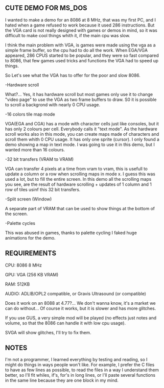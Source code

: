 CUTE DEMO FOR MS_DOS
--------------------

I wanted to make a demo for an 8086 at 8 MHz, that was my first PC, and I hated when a game refused 
to work because it used 286 instructions. But the VGA card is not really designed with games or demos 
in mind, so it was difficult to make cool things whith it, if the main cpu was slow.

I think the main problem with VGA, is games were made using the vga as a simple frame buffer, so the cpu 
had to do all the work. When EGA/VGA appeared, 286 CPUS started to be popular, and they were so fast 
compared to 8086, that few games used tricks and functions the VGA had to speed up things. 

So Let's see what the VGA has to offer for the poor and slow 8086.

-Hardware scroll

What?... Yes, it has hardware scroll but most games only use it to change "video page" to use the VGA
as two frame buffers to draw. S0 it is possible to scroll a backgrond with nearly 0 CPU usage.

-16 colors tile map mode

VGA(EGA and CGA) has a mode with character cells just like consoles, but it has only 2 colours per cell.
Everybody calls it "text mode". As the hardware scroll works also in this mode, you can create maps 
made of characters and scroll them whith 0 CPU usage. It has only one sprite (cursor). I only found a
demo showing a map in text mode. I was going to use it in this demo, but I wanted more than 16 colours. 

-32 bit transfers (VRAM to VRAM)

VGA can transfer 4 pixels at a time from vram to vram, this is usefull to update a column or a row when
scrolling maps in mode x. I guess this was used a lot, but to fill the entire screen. In this demo all
the scrolling maps you see, are the result of hardware scrolling + updates of 1 column and 1 row of tiles
usinf this 32 bit transfers.

-Split screen (Window)

A separate part of VRAM that can be used to show things at the bottom of the screen.

-Palette cycles

This was abused in games, thanks to palette cycling I faked huge animations for the demo.


REQUIREMENTS
------------

CPU: 8086 8 MHz

GPU: VGA (256 KB VRAM)

RAM: 512KB

AUDIO: ADLIB/OPL2 compatible, or Gravis Ultrasound (or compatible)

Does it work on an 8088 at 4.77?... We don't wanna know, it's a market we can do without... 
Of course it works, but it is slower and has more glitches.


If you use GUS, a very simple mod will be played (no effects just notes and volume, so that the 8086 
can handle it with low cpu usage).

SVGA will show glitches, I'll try to fix them.


NOTES
-----

I'm not a programmer, I learned everything by testing and reading, so I might do things in ways people 
won't like. For example, I prefer the C files to have as few lines as possible, to read the files in a 
way I understand them better, so I'll fit whiles, if's, for's in long lines, or I'll paste several 
functions in the same line because they are one block in my mind.
